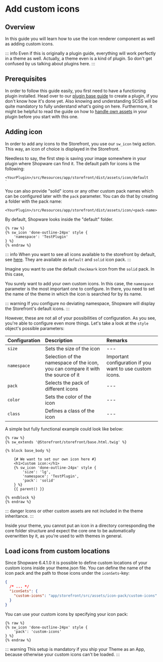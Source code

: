 # Add custom icons

## Overview

In this guide you will learn how to use the icon renderer component as well as adding custom icons.

::: info
Even if this is originally a plugin guide, everything will work perfectly in a theme as well. Actually, a theme even is a kind of plugin. So don't get confused by us talking about plugins here.
:::

## Prerequisites

In order to follow this guide easily, you first need to have a functioning plugin installed. Head over to our [plugin base guide](../plugins/plugin-base-guide.md) to create a plugin, if you don't know how it's done yet. Also knowing and understanding SCSS will be quite mandatory to fully understand what's going on here. Furthermore, it might be helpful to read the guide on how to [handle own assets](../plugins/storefront/add-custom-assets.md) in your plugin before you start with this one.

## Adding icon

In order to add any icons to the Storefront, you use our `sw_icon` twig action. This way, an icon of choice is displayed in the Storefront.

Needless to say, the first step is saving your image somewhere in your plugin where Shopware can find it. The default path for icons is the following:

```text
<YourPlugin>/src/Resources/app/storefront/dist/assets/icon/default
`
```

You can also provide "solid" icons or any other custom pack names which can be configured later with the `pack` parameter. You can do that by creating a folder with the pack name:

```text
<YourPlugin>/src/Resources/app/storefront/dist/assets/icon/<pack-name>
```

By default, Shopware looks inside the "default" folder.

```text
{% raw %}
{% sw_icon 'done-outline-24px' style {
    'namespace': 'TestPlugin'
} %}
{% endraw %}
```

::: info
When you want to see all icons available to the storefront by default, see [here](https://github.com/shopware/platform/tree/trunk/src/Storefront/Resources/app/storefront/dist/assets/icon). They are available as `default` and `solid` icon pack.
:::

Imagine you want to use the default `checkmark` icon from the `solid` pack. In this case,

You surely want to add your own custom icons. In this case, the `namespace` parameter is the most important one to configure. In there, you need to set the name of the theme in which the icon is searched for by its name.

::: warning
If you configure no deviating namespace, Shopware will display the Storefront's default icons.
:::

However, these are not all of your possibilities of configuration. As you see, you're able to configure even more things. Let's take a look at the `style` object's possible parameters:

| Configuration | Description | Remarks |
| :--- | :--- | :--- |
| `size` | Sets the size of the icon | --- |
| `namespace` | Selection of the namespace of the icon, you can compare it with the source of it | Important configuration if you want to use custom icons. |
| `pack` | Selects the pack of different icons | --- |
| `color` | Sets the color of the icon | --- |
| `class` | Defines a class of the icon | --- |

A simple but fully functional example could look like below:

```text
{% raw %}
{% sw_extends '@Storefront/storefront/base.html.twig' %}

{% block base_body %}

    {# We want to set our own icon here #}
    <h1>Custom icon:</h1>
    {% sw_icon 'done-outline-24px' style {
        'size': 'lg',
        'namespace': 'TestPlugin',
        'pack': 'solid'
    } %}
    {{ parent() }}

{% endblock %}
{% endraw %}
```

::: danger
Icons or other custom assets are not included in the theme inheritance.
:::

Inside your theme, you cannot put an icon in a directory corresponding the core folder structure and expect the core one to be automatically overwritten by it, as you're used to with themes in general.

## Load icons from custom locations

Since Shopware 6.4.1.0 it is possible to define custom locations of your custom icons inside your theme.json file.
You can define the name of the icon pack and the path to those icons under the `iconSets`-key:

```json
{
  /* ... */
  "iconSets": {
    "custom-icons": "app/storefront/src/assets/icon-pack/custom-icons"
  }
}
```

You can use your custom icons by specifying your icon pack:

```text
{% raw %}
{% sw_icon 'done-outline-24px' style {
    'pack': 'custom-icons'
} %}
{% endraw %}
```

::: warning
This setup is mandatory if you ship your Theme as an App, because otherwise your custom icons can't be loaded.
:::
